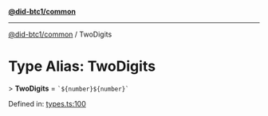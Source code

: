 [**@did-btc1/common**](../README.md)

***

[@did-btc1/common](../globals.md) / TwoDigits

# Type Alias: TwoDigits

&gt; **TwoDigits** = `` `${number}${number}` ``

Defined in: [types.ts:100](https://github.com/dcdpr/did-btc1-js/blob/4ab6f9915d95beed9bc633644c9db1539395f512/packages/common/src/types.ts#L100)
